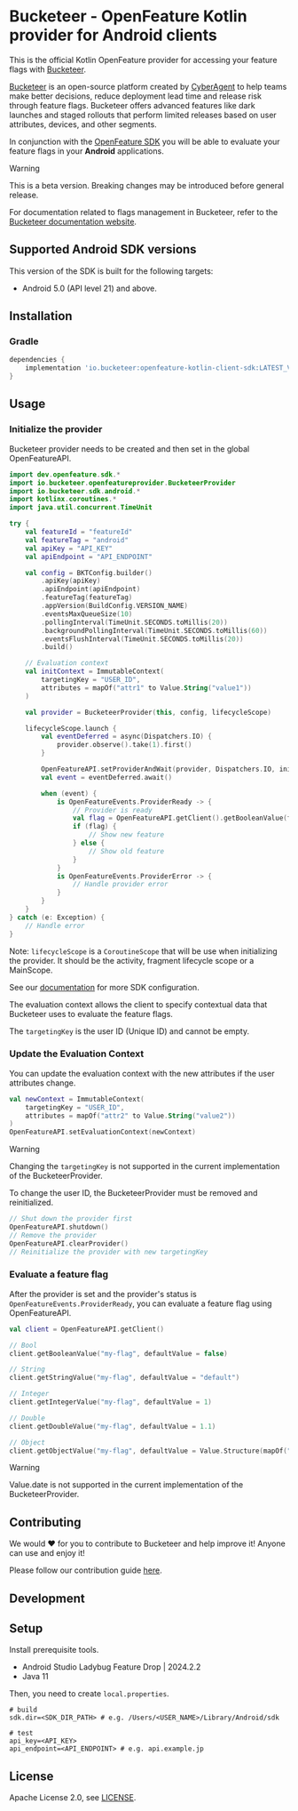 # Bucketeer - OpenFeature Kotlin provider for Android clients

This is the official Kotlin OpenFeature provider for accessing your feature flags with [Bucketeer](https://bucketeer.io/).

[Bucketeer](https://bucketeer.io) is an open-source platform created by [CyberAgent](https://www.cyberagent.co.jp/en/) to help teams make better decisions, reduce deployment lead time and release risk through feature flags. Bucketeer offers advanced features like dark launches and staged rollouts that perform limited releases based on user attributes, devices, and other segments.

In conjunction with the [OpenFeature SDK](https://openfeature.dev/docs/reference/concepts/provider) you will be able to evaluate your feature flags in your **Android** applications.

> [!WARNING]
> This is a beta version. Breaking changes may be introduced before general release.

For documentation related to flags management in Bucketeer, refer to the [Bucketeer documentation website](https://docs.bucketeer.io/sdk/client-side/android).

## Supported Android SDK versions

This version of the SDK is built for the following targets:

* Android 5.0 (API level 21) and above.

## Installation

### Gradle

```groovy
dependencies {
    implementation 'io.bucketeer:openfeature-kotlin-client-sdk:LATEST_VERSION'
}
```

## Usage

### Initialize the provider

Bucketeer provider needs to be created and then set in the global OpenFeatureAPI.

```kotlin
import dev.openfeature.sdk.*
import io.bucketeer.openfeatureprovider.BucketeerProvider
import io.bucketeer.sdk.android.*
import kotlinx.coroutines.*
import java.util.concurrent.TimeUnit

try {
    val featureId = "featureId"
    val featureTag = "android"
    val apiKey = "API_KEY"
    val apiEndpoint = "API_ENDPOINT"

    val config = BKTConfig.builder()
        .apiKey(apiKey)
        .apiEndpoint(apiEndpoint)
        .featureTag(featureTag)
        .appVersion(BuildConfig.VERSION_NAME)
        .eventsMaxQueueSize(10)
        .pollingInterval(TimeUnit.SECONDS.toMillis(20))
        .backgroundPollingInterval(TimeUnit.SECONDS.toMillis(60))
        .eventsFlushInterval(TimeUnit.SECONDS.toMillis(20))
        .build()

    // Evaluation context
    val initContext = ImmutableContext(
        targetingKey = "USER_ID",
        attributes = mapOf("attr1" to Value.String("value1"))
    )

    val provider = BucketeerProvider(this, config, lifecycleScope)

    lifecycleScope.launch {
        val eventDeferred = async(Dispatchers.IO) {
            provider.observe().take(1).first()
        }

        OpenFeatureAPI.setProviderAndWait(provider, Dispatchers.IO, initContext)
        val event = eventDeferred.await()

        when (event) {
            is OpenFeatureEvents.ProviderReady -> {
                // Provider is ready
                val flag = OpenFeatureAPI.getClient().getBooleanValue(featureId, defaultValue = false)
                if (flag) {
                    // Show new feature
                } else {
                    // Show old feature
                }
            }
            is OpenFeatureEvents.ProviderError -> {
                // Handle provider error
            }
        }
    }
} catch (e: Exception) {
    // Handle error
}
```

Note: `lifecycleScope` is a `CoroutineScope` that will be use when initializing the provider. It should be the activity, fragment lifecycle scope or a MainScope.

See our [documentation](https://docs.bucketeer.io/sdk/client-side/android) for more SDK configuration.

The evaluation context allows the client to specify contextual data that Bucketeer uses to evaluate the feature flags.

The `targetingKey` is the user ID (Unique ID) and cannot be empty.

### Update the Evaluation Context

You can update the evaluation context with the new attributes if the user attributes change.

```kotlin
val newContext = ImmutableContext(
    targetingKey = "USER_ID",
    attributes = mapOf("attr2" to Value.String("value2"))
)
OpenFeatureAPI.setEvaluationContext(newContext)
```

> [!WARNING]
> Changing the `targetingKey` is not supported in the current implementation of the BucketeerProvider.

To change the user ID, the BucketeerProvider must be removed and reinitialized.

```kotlin
// Shut down the provider first
OpenFeatureAPI.shutdown()
// Remove the provider
OpenFeatureAPI.clearProvider()
// Reinitialize the provider with new targetingKey
```

### Evaluate a feature flag

After the provider is set and the provider's status is `OpenFeatureEvents.ProviderReady`, you can evaluate a feature flag using OpenFeatureAPI.

```kotlin
val client = OpenFeatureAPI.getClient()

// Bool
client.getBooleanValue("my-flag", defaultValue = false)

// String
client.getStringValue("my-flag", defaultValue = "default")

// Integer
client.getIntegerValue("my-flag", defaultValue = 1)

// Double
client.getDoubleValue("my-flag", defaultValue = 1.1)

// Object
client.getObjectValue("my-flag", defaultValue = Value.Structure(mapOf("key" to Value.String("value-1"))))
```

> [!WARNING]
> Value.date is not supported in the current implementation of the BucketeerProvider.

## Contributing

We would ❤️ for you to contribute to Bucketeer and help improve it! Anyone can use and enjoy it!

Please follow our contribution guide [here](https://docs.bucketeer.io/contribution-guide/).

## Development

## Setup

Install prerequisite tools.

- Android Studio Ladybug Feature Drop | 2024.2.2
- Java 11

Then, you need to create `local.properties`.

```
# build
sdk.dir=<SDK_DIR_PATH> # e.g. /Users/<USER_NAME>/Library/Android/sdk

# test
api_key=<API_KEY>
api_endpoint=<API_ENDPOINT> # e.g. api.example.jp
```

## License

Apache License 2.0, see [LICENSE](https://github.com/bucketeer-io/ios-client-sdk/blob/main/LICENSE).